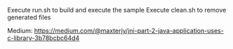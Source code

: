 Execute run.sh to build and execute the sample
Execute clean.sh to remove generated files

Medium: https://medium.com/@maxterjy/jni-part-2-java-application-uses-c-library-3b78bcbc64d4

